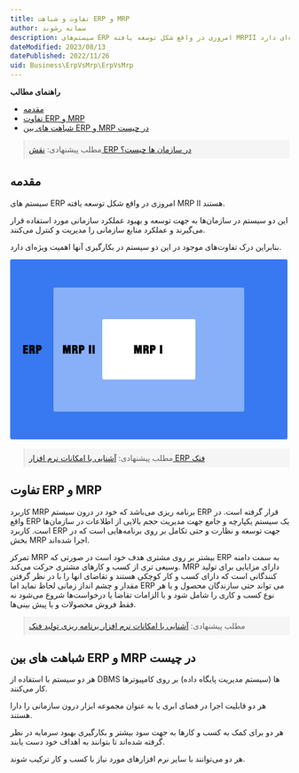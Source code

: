 ```yaml
---
title: تفاوت و شباهت ERP و MRP
author: سمانه رشوند  
description: سیستم‌های ERP امروزی در واقع شکل توسعه یافته MRPII هستند. بنابراین درک تفاوت‌های موجود در این دو سیستم در بکارگیری آنها اهمیت ویژه‌ای دارد.
dateModified: 2023/08/13
datePublished: 2022/11/26
uid: Business\ErpVsMrp\ErpVsMrp
---
```

**راهنمای مطالب**
- [مقدمه](#مقدمه)
- [تفاوت ERP و MRP](#تفاوت-erp-و-mrp)
- [شباهت های بین ERP و MRP در چیست](#شباهت-های-بین-erp-و-mrp-در-چیست)

<blockquote style="background-color:#f5f5f5; padding:0.5rem">
مطلب پیشنهادی: <a href="https://www.hooshkar.com/Wiki/Business/ERPRoleInOrganizations" target="_blank">نقش ERP در سازمان ها چیست؟</a>
</blockquote>

## مقدمه
سیستم های ERP امروزی در واقع شکل توسعه یافته MRP II هستند. 

این دو سیستم در سازمان‌‌ها به جهت توسعه و بهبود عملکرد سازمانی مورد استفاده قرار می‌گیرند و عملکرد منابع سازمانی را مدیریت و کنترل می‌کنند. 

بنابراین درک تفاوت‌های موجود در این دو سیستم در بکارگیری آنها اهمیت ویژه‌ای دارد.

![تفاوت و شباهت (ERP و MRP)](./Images/ErpVsMrp.webp)

<blockquote style="background-color:#f5f5f5; padding:0.5rem">
مطلب پیشنهادی: <a href="https://www.hooshkar.com/Software/Fennec" target="_blank">آشنایی با امکانات نرم افزار ERP فنک</a>
</blockquote>

## تفاوت ERP و MRP

کاربرد MRP برنامه ریزی می‌باشد که خود در درون سیستم ERP قرار گرفته است. در واقع ERP یک سیستم یکپارچه و جامع جهت مدیریت حجم بالایی از اطلاعات در سازمان‌ها است. کاربرد ERP جهت توسعه و نظارت و حتی تکامل بر روی برنامه‌هایی است که در بخش MRP اجرا شده‌اند.

تمرکز MRP بیشتر بر روی مشتری هدف خود است در صورتی که ERP به سمت دامنه وسیعی تری از کسب و کارهای مشتری حرکت می‌‌کند. MRP دارای مزایایی برای تولید کنندگانی است که دارای کسب و کار کوچکی هستند و تقاضای انها را با در نظر گرفتن مقدار و چشم انداز زمانی لحاظ نماید اما ERP می تواند حتی سازندگان محصول و یا هر نوع کسب و کاری را شامل شود و با الزامات تقاضا یا درخواست‌ها شروع می‌شود نه فقط فروش محصولات و یا پیش بینی‌ها.

<blockquote style="background-color:#f5f5f5; padding:0.5rem">
مطلب پیشنهادی: <a href="https://www.hooshkar.com/Software/Fennec/Module/ProductionPlanning" target="_blank">آشنایی با امکانات نرم افزار برنامه ریزی تولید فنک</a>
</blockquote>

## شباهت های بین ERP و MRP در چیست

هر دو سیستم با استفاده از DBMS ها (سیستم مدیریت پایگاه داده) بر روی کامپیوترها کار می‌‌کنند. 

هر دو قابلیت اجرا در فضای ابری یا به عنوان مجموعه ابزار درون ‌سازمانی را دارا هستند. 

هر دو برای کمک به کسب و کارها به جهت سود بیشتر و بکارگیری بهبود سرمایه در نظر گرفته شده‌اند تا بتوانند به اهداف خود دست یابند. 

هر دو می‌توانند با سایر نرم افزارهای مورد نیاز با کسب و کار ترکیب شوند.


[مقدمه]: #مقدمه
[تفاوت ERP و MRP]: #تفاوت-erp-و-mrp
[شباهت های بین ERP و MRP در چیست]: #شباهت-های-بین-erp-و-mrp-در-چیست